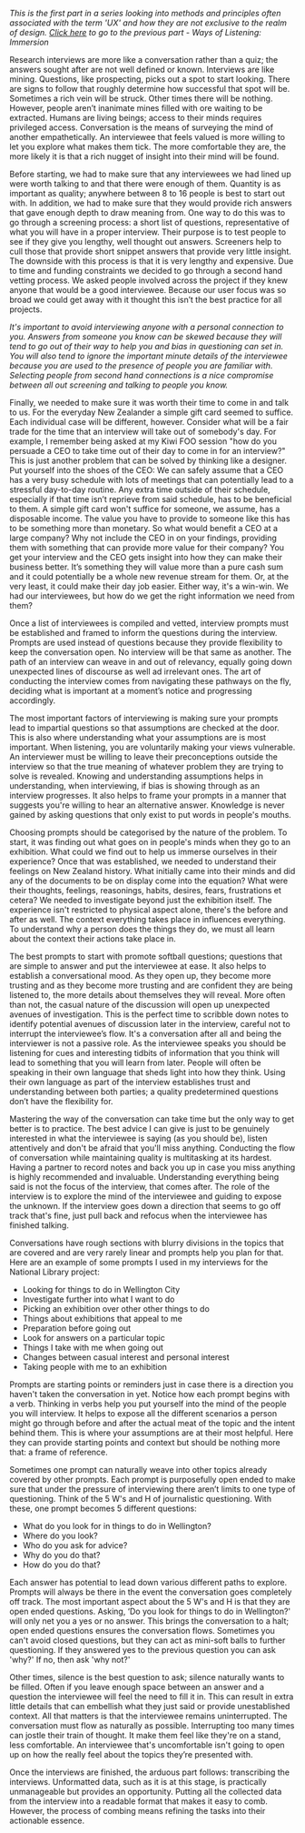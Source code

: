 *This is the first part in a series looking into methods and principles often associated with the term 'UX' and how they are not exclusive to the realm of design. [Click here](#/thoughts/160912) to go to the previous part - Ways of Listening: Immersion*

Research interviews are more like a conversation rather than a quiz; the answers sought after are not well defined or known. Interviews are like mining. Questions, like prospecting, picks out a spot to start looking. There are signs to follow that roughly determine how successful that spot will be. Sometimes a rich vein will be struck. Other times there will be nothing. However, people aren’t inanimate mines filled with ore waiting to be extracted. Humans are living beings; access to their minds requires privileged access. Conversation is the means of surveying the mind of another empathetically. An interviewee that feels valued is more willing to let you explore what makes them tick. The more comfortable they are, the more likely it is that a rich nugget of insight into their mind will be found.

Before starting, we had to make sure that any interviewees we had lined up were worth talking to and that there were enough of them. Quantity is as important as quality; anywhere between 8 to 16 people is best to start out with. In addition, we had to make sure that they would provide rich answers that gave enough depth to draw meaning from. One way to do this was to go through a screening process: a short list of questions, representative of what you will have in a proper interview. Their purpose is to test people to see if they give you lengthy, well thought out answers. Screeners help to cull those that provide short snippet answers that provide very little insight. The downside with this process is that it is very lengthy and expensive. Due to time and funding constraints we decided to go through a second hand vetting process. We asked people involved across the project if they knew anyone that would be a good interviewee. Because our user focus was so broad we could get away with it thought this isn’t the best practice for all projects.

*It's important to avoid interviewing anyone with a personal connection to you. Answers from someone you know can be skewed because they will tend to go out of their way to help you and bias in questioning can set in. You will also tend to ignore the important minute details of the interviewee because you are used to the presence of people you are familiar with. Selecting people from second hand connections is a nice compromise between all out screening and talking to people you know.*

Finally, we needed to make sure it was worth their time to come in and talk to us. For the everyday New Zealander a simple gift card seemed to suffice. Each individual case will be different, however. Consider what will be a fair trade for the time that an interview will take out of somebody's day. For example, I remember being asked at my Kiwi FOO session "how do you persuade a CEO to take time out of their day to come in for an interview?" This is just another problem that can be solved by thinking like a designer. Put yourself into the shoes of the CEO: We can safely assume that a CEO has a very busy schedule with lots of meetings that can potentially lead to a stressful day-to-day routine. Any extra time outside of their schedule, especially if that time isn’t reprieve from said schedule, has to be beneficial to them. A simple gift card won't suffice for someone, we assume, has a disposable income. The value you have to provide to someone like this has to be something more than monetary. So what would benefit a CEO at a large company? Why not include the CEO in on your findings, providing them with something that can provide more value for their company? You get your interview and the CEO gets insight into how they can make their business better. It’s something they will value more than a pure cash sum and it could potentially be a whole new revenue stream for them. Or, at the very least, it could make their day job easier. Either way, it's a win-win. We had our interviewees, but how do we get the right information we need from them?

<div class="gallery">
  <iron-image class="galleryItem" style="background-color: white" sizing="contain" preload fade src="/src/content/thoughts_items/160919/gallery/tools-of-trade.jpg"></iron-image>
</div>

Once a list of interviewees is compiled and vetted, interview prompts must be established and framed to inform the questions during the interview. Prompts are used instead of questions because they provide flexibility to keep the conversation open. No interview will be that same as another. The path of an interview can weave in and out of relevancy, equally going down unexpected lines of discourse as well ad irrelevant ones. The art of conducting the interview comes from navigating these pathways on the fly, deciding what is important at a moment’s notice and progressing accordingly.

The most important factors of interviewing is making sure your prompts lead to impartial questions so that assumptions are checked at the door. This is also where understanding what your assumptions are is most important. When listening, you are voluntarily making your views vulnerable. An interviewer must be willing to leave their preconceptions outside the interview so that the true meaning of whatever problem they are trying to solve is revealed. Knowing and understanding assumptions helps in understanding, when interviewing, if bias is showing through as an interview progresses. It also helps to frame your prompts in a manner that suggests you're willing to hear an alternative answer. Knowledge is never gained by asking questions that only exist to put words in people's mouths.

Choosing prompts should be categorised by the nature of the problem. To start, it was finding out what goes on in people's minds when they go to an exhibition. What could we find out to help us immerse ourselves in their experience? Once that was established, we needed to understand their feelings on New Zealand history. What initially came into their minds and did any of the documents to be on display come into the equation? What were their thoughts, feelings, reasonings, habits, desires, fears, frustrations et cetera? We needed to investigate beyond just the exhibition itself. The experience isn't restricted to physical aspect alone, there's the before and after as well. The context everything takes place in influences everything. To understand why a person does the things they do, we must all learn about the context their actions take place in.

The best prompts to start with promote softball questions; questions that are simple to answer and put the interviewee at ease. It also helps to establish a conversational mood. As they open up, they become more trusting and as they become more trusting and are confident they are being listened to, the more details about themselves they will reveal. More often than not, the casual nature of the discussion will open up unexpected avenues of investigation. This is the perfect time to scribble down notes to identify potential avenues of discussion later in the interview, careful not to interrupt the interviewee’s flow. It's a conversation after all and being the interviewer is not a passive role. As the interviewee speaks you should be listening for cues and interesting tidbits of information that you think will lead to something that you will learn from later. People will often be speaking in their own language that sheds light into how they think. Using their own language as part of the interview establishes trust and understanding between both parties; a quality predetermined questions don’t have the flexibility for.

Mastering the way of the conversation can take time but the only way to get better is to practice. The best advice I can give is just to be genuinely interested in what the interviewee is saying (as you should be), listen attentively and don't be afraid that you'll miss anything. Conducting the flow of conversation while maintaining quality is multitasking at its hardest. Having a partner to record notes and back you up in case you miss anything is highly recommended and invaluable. Understanding everything being said is not the focus of the interview, that comes after. The role of the interview is to explore the mind of the interviewee and guiding to expose the unknown. If the interview goes down a direction that seems to go off track that's fine, just pull back and refocus when the interviewee has finished talking.

Conversations have rough sections with blurry divisions in the topics that are covered and are very rarely linear and prompts help you plan for that. Here are an example of some prompts I used in my interviews for the National Library project:

* Looking for things to do in Wellington City
* Investigate further into what I want to do
* Picking an exhibition over other other things to do
* Things about exhibitions that appeal to me
* Preparation before going out
* Look for answers on a particular topic
* Things I take with me when going out
* Changes between casual interest and personal interest
* Taking people with me to an exhibition

Prompts are starting points or reminders just in case there is a direction you haven't taken the conversation in yet. Notice how each prompt begins with a verb. Thinking in verbs help you put yourself into the mind of the people you will interview. It helps to expose all the different scenarios a person might go through before and after the actual meat of the topic and the intent behind them. This is where your assumptions are at their most helpful. Here they can provide starting points and context but should be nothing more that: a frame of reference.

Sometimes one prompt can naturally weave into other topics already covered by other prompts. Each prompt is purposefully open ended to make sure that under the pressure of interviewing there aren’t limits to one type of questioning. Think of the 5 W's and H of journalistic questioning. With these, one prompt becomes 5 different questions:

* What do you look for in things to do in Wellington?
* Where do you look?
* Who do you ask for advice?
* Why do you do that?
* How do you do that?

Each answer has potential to lead down various different paths to explore. Prompts will always be there in the event the conversation goes completely off track. The most important aspect about the 5 W's and H is that they are open ended questions. Asking, ‘Do you look for things to do in Wellington?' will only net you a yes or no answer. This brings the conversation to a halt; open ended questions ensures the conversation flows. Sometimes you can't avoid closed questions, but they can act as mini-soft balls to further questioning. If they answered yes to the previous question you can ask 'why?' If no, then ask 'why not?'

Other times, silence is the best question to ask; silence naturally wants to be filled. Often if you leave enough space between an answer and a question the interviewee will feel the need to fill it in. This can result in extra little details that can embellish what they just said or provide unestablished context. All that matters is that the interviewee remains uninterrupted. The conversation must flow as naturally as possible. Interrupting too many times can jostle their train of thought. It make them feel like they're on a stand, less comfortable. An interviewee that's uncomfortable isn't going to open up on how the really feel about the topics they’re presented with.

Once the interviews are finished, the arduous part follows: transcribing the interviews. Unformatted data, such as it is at this stage, is practically unmanageable but provides an opportunity. Putting all the collected data from the interview into a readable format that makes it easy to comb. However, the process of combing means refining the tasks into their actionable essence.

